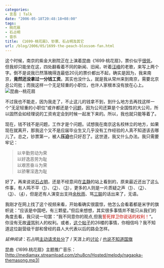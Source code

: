 ```yaml
---
categories:
- 言吾 | Talk
date: "2006-05-18T20:48:18+08:00"
tags:
- 桃花扇
- 石占明
- 音乐
title: 《1699·桃花扇》、钞票、石占明及其它
url: /blog/2006/05/1699-the-peach-blossom-fan.html
---
```

这个时候，南京的紫金大剧院正在上演着昆曲《1699·桃花扇》，票价似乎[很低][]，但我却只能坐在这，四处翻看着不同的新闻、旧闻，听着[汪峰][]的老歌，来写上两个字。倒不是说我已然落魄得连最低20元的票价都出不起，确实是因为，我来南京，**竟然还没拿过一分钱工资**。其实也没什么，就是我从常州来到南京，需要北京总公司批；而我这样一个无足轻重的小职位，也许人家根本没有放在心上。<span class="right">![昆曲--桃花扇][]</span>

不过我也不能走，因为我走了，不止这儿的钱拿不到，到什么地方去再找这样一个”无足轻重的小职位”或许都还是个[问题][]，因为公司还算是个全国性的大公司，所以固然会如经理说的工资肯定会到时候一起发下来的。所以，我也就只能等着了。

现在，钱不钱不是问题，工作才是个问题。试想我在南京这名校林立的地方，如果现在就离开，那我这个又不是应届毕业生又几乎没有工作经验的人真不知道该去哪儿了。总之，钞票第一，被人**压迫**也只好忍了。这世道，我又什么办法。我只需要牢记：

> 以辛勤劳动为荣  
> 以好逸恶劳为耻  
> 以艰苦奋斗为荣  
> 以骄奢淫逸为耻 

<!--more-->

好了，再来说说[石占明][]，还是不经意间在[孟静][]的站上看到的，原来最近还出了这么件事，有人鸣不平（[1][]）、（[2][]）、（[3][]），更多的人则是一片质疑之声（[1][4]）、（[2][5]）、（[3][6]）、（[4][7]），但是还有人演变出支持[余秋雨][]、骂[三联][]的话出来了，无语。

我刚才在网上找了这个视频来看，开始看确实很震惊，他怎么会看着都是米字的旗帜说：”应该是中国吧，有三颗星。”但后来想想，其实很多事情并不能只从我们的角度去看，我只说一句罢：”我不同意你的观点,但我<span
style="color: rgb(198, 10, 0);">誓死捍卫你说话的权利！</span>“。你没有无故[谩骂][]别人的权利。或者，[这个帖子][]的26楼的事情，你相信吗？我不知道这位副营级干部和曾经的县人大代表以后的路会怎样。

*延伸阅读*：石占明[主动请求处分][]了 / 天涯上的[讨论][] / [也说不知道国旗][]


昆曲《1699.桃花扇》主题推广音乐：[http://mediamax.streamload.com/zhu8cn/Hosted/melody/nagaoka-themasong.mp3]

  [很低]: http://culture.longhoo.net/news/userobject1ai497106.html
  [汪峰]: http://www.wangfeng.com.cn/
  [昆曲--桃花扇]: /images/peach-blossom-fan.jpg
    "昆曲--桃花扇"
  [问题]: http://www.yangtse.com/pub/yzweb/dzbpd/zyxw/t20060507_76346.htm
  [石占明]: http://www.google.com/search?q=%E7%9F%B3%E5%8D%A0%E6%98%8E&hl=zh-CN&newwindow=1
  [孟静]: http://mj6655.yculblog.com/
  [1]: http://www.tianya.cn/publicforum/Content/free/1/692781.shtml
  [2]: http://mj6655.yculblog.com/post.1248177.html
  [3]: http://bbs.hongxiu.com/view.asp?BID=12&id=2365950&bname=%B6%C1%CA%E9%D4%D3%CC%B8&TITLE=%CB%AD%CA%C7%D6%D0%B9%FA%C8%CB%BA%CD%CA%AF%D5%BC%C3%F7
  [4]: http://www.szwen.gov.cn/whlt/view.asp?position=20270&gate=1&T=%B6%D4%B2%BB%CA%B6%B9%FA%C6%EC%B5%C4%A1%B0%D1%F2%D9%C4%B8%E8%CD%F5%A1%B1%B2%BB%D3%A6%BF%ED%C8%DD
  [5]: http://news.huash.com/2006-05/17/content_5425830.htm
  [6]: http://test.52qj.com/form/dispbbs.asp?boardid=6&id=668&page=1
  [7]: http://www.tianya.cn/new/Publicforum/Content.asp?idWriter=0&Key=0&strItem=free&idArticle=690879&flag=1
  [余秋雨]: http://mj6655.yculblog.com/post.1248177.html#followups_1604599
  [三联]: http://mj6655.yculblog.com/post.1248177.html#followups_1606726
  [谩骂]: http://post.baidu.com/f?kw=%CA%AF%D5%BC%C3%F7
  [这个帖子]: http://post.baidu.com/f?kz=99297188
  [主动请求处分]: http://news.sina.com.cn/o/2006-05-15/09158927899s.shtml
  [讨论]: http://www.tianya.cn/publicforum/Content/free/1/690965.shtml
  [也说不知道国旗]: http://bbs.hongxiu.com/view.asp?BID=12&id=2367245&bname=%B6%C1%CA%E9%D4%D3%CC%B8&TITLE=%D2%B2%CB%B5%B2%BB%D6%AA%B5%C0%B9%FA%C6%EC